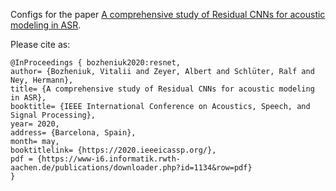 Configs for the paper [A comprehensive study of Residual CNNs for acoustic modeling in ASR](https://www-i6.informatik.rwth-aachen.de/publications/download/1134/Bozheniuk-ICASSP-2020.pdf).

Please cite as:
```
@InProceedings { bozheniuk2020:resnet,
author= {Bozheniuk, Vitalii and Zeyer, Albert and Schlüter, Ralf and Ney, Hermann},
title= {A comprehensive study of Residual CNNs for acoustic modeling in ASR},
booktitle= {IEEE International Conference on Acoustics, Speech, and Signal Processing},
year= 2020,
address= {Barcelona, Spain},
month= may,
booktitlelink= {https://2020.ieeeicassp.org/},
pdf = {https://www-i6.informatik.rwth-aachen.de/publications/downloader.php?id=1134&row=pdf}
}
```
